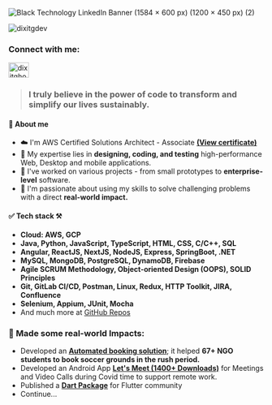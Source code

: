 ![Black Technology LinkedIn Banner (1584 × 600 px) (1200 × 450 px) (2)](https://github.com/DixitGdev/DixitGDev/assets/51261247/2046fe72-b333-451e-936d-4e8c1b6d5967)

<p align="left"> <img src="https://komarev.com/ghpvc/?username=dixitgdev&label=Profile%20views&color=0e75b6&style=flat" alt="dixitgdev" /> </p>
<h3 align="left">Connect with me:</h3>
<p align="left">
<a href="https://twitter.com/dixitghodadara" target="blank"><img align="center" src="https://raw.githubusercontent.com/rahuldkjain/github-profile-readme-generator/master/src/images/icons/Social/twitter.svg" alt="dixitghodadara" height="30" width="40" /></a>
</p>

> ### **I truly believe in the power of code to transform and simplify our lives sustainably.**

#### 👤 About me
- ☁️ I'm AWS Certified Solutions Architect - Associate [**(View certificate)**](https://www.credly.com/badges/dda467f0-4405-4ce1-b814-4bc670f4770b)
- 🔬 My expertise lies in **designing, coding, and testing** high-performance Web, Desktop and mobile applications.
- 🦾 I've worked on various projects - from small prototypes to **enterprise-level** software.
- 🚀 I'm passionate about using my skills to solve challenging problems with a direct **real-world impact.**
  
#### ✅ Tech stack ⚒️
- **Cloud: AWS, GCP**
- **Java, Python, JavaScript, TypeScript, HTML, CSS, C/C++, SQL**
- **Angular, ReactJS, NextJS, NodeJS, Express, SpringBoot, .NET**
- **MySQL, MongoDB, PostgreSQL, DynamoDB, Firebase**
- **Agile SCRUM Methodology, Object-oriented Design (OOPS), SOLID Principles**
- **Git, GitLab CI/CD, Postman, Linux, Redux, HTTP Toolkit, JIRA, Confluence**
- **Selenium, Appium, JUnit, Mocha**
- And much more at [GitHub Repos](https://github.com/DixitGdev?tab=repositories)

### 🫴 Made some real-world Impacts:
- Developed an [**Automated booking solution**](https://github.com/DixitGdev/Soccer-Booking-Automation-SIA-Singapore); it helped **67+ NGO students to book soccer grounds in the rush period.**
- Developed an Android App [**Let's Meet (1400+ Downloads)**](https://play.google.com/store/apps/details?id=lets.meet.video) for Meetings and Video Calls during Covid time to support remote work.
- Published a [**Dart Package**](https://github.com/DixitGdev/badge-level) for Flutter community
- Continue...
